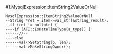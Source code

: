 #1.MysqlExpression::ItemString2ValueOrNull

```
MysqlExpression::ItemString2ValueOrNull
--String *ret = item->val_str(&string_result);
--if (ret != nullptr) {
----if (ATI::IsDateTimeType(a_type)) {
------//--
----else
------val->SetString(p, len);
------val->MakeStringOwner();
```